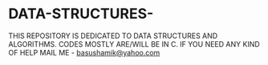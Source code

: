 # DATA-STRUCTURES-
THIS REPOSITORY IS DEDICATED TO DATA STRUCTURES AND ALGORITHMS.
CODES MOSTLY ARE/WILL BE IN C.
IF YOU NEED ANY KIND OF HELP MAIL ME - basushamik@yahoo.com
